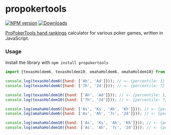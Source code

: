 # propokertools
[![NPM version][npm-image]][npm-url] [![Downloads][downloads-image]][npm-url]

[ProPokerTools hand rankings](https://pokercoder.blogspot.com/2012/03/6-handed-hand-orderings.html) calculator for various poker games, written in JavaScript.

### Usage
Install the library with `npm install propokertools`

```javascript
import {texasHoldem6, texasHoldem10, omahaHoldem6, omahaHoldem10} from 'propokertools';

console.log(texasHoldem6({hand: ['Ah', 'Ad']})); // <- {percentile: 1}
console.log(texasHoldem6({hand: ['7h', '2d']})); // <- {percentile: ?}

console.log(texasHoldem10({hand: ['Ah', 'Ad']})); // <- {percentile: 1}
console.log(texasHoldem10({hand: ['7h', '2d']})); // <- {percentile: ?}

console.log(omahaHoldem6({hand: ['As', 'Ks', 'Ah', 'Kh']})); // <- {percentile: ?}
console.log(omahaHoldem6({hand: ['As', 'Ah', '7c', '2d']})); // <- {percentile: ?}

console.log(omahaHoldem10({hand: ['As', 'Ks', 'Ah', 'Kh']})); // <- {percentile: ?}
console.log(omahaHoldem10({hand: ['As', 'Ah', '7c', '2d']})); // <- {percentile: ?}
```

[downloads-image]: https://img.shields.io/npm/dm/propokertools.svg

[npm-url]: https://npmjs.org/package/propokertools
[npm-image]: https://img.shields.io/npm/v/propokertools.svg
